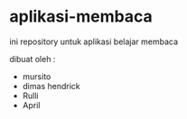 # aplikasi-membaca
ini repository untuk aplikasi belajar membaca

dibuat oleh :
- mursito
- dimas hendrick
- Rulli
- April
